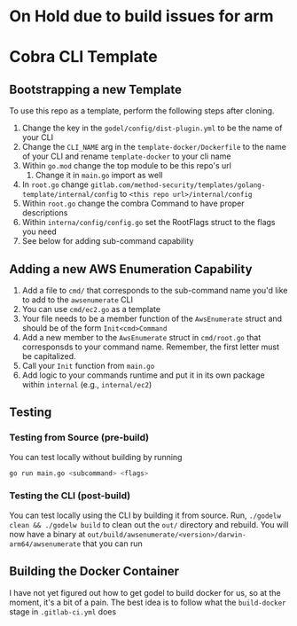 # On Hold due to build issues for arm


# Cobra CLI Template

## Bootstrapping a new Template

To use this repo as a template, perform the following steps after cloning.

1. Change the key in the `godel/config/dist-plugin.yml` to be the name of your CLI
2. Change the `CLI_NAME` arg in the `template-docker/Dockerfile` to the name of your CLI and rename `template-docker` to your cli name
3. Within `go.mod` change the top module to be this repo's url
   1. Change it in `main.go` import as well
4. In `root.go` change `gitlab.com/method-security/templates/golang-template/internal/config` to `<this repo url>/internal/config`
5. Within `root.go` change the combra Command to have proper descriptions
6. Within `interna/config/config.go` set the RootFlags struct to the flags you need
7. See below for adding sub-command capability

## Adding a new AWS Enumeration Capability

1. Add a file to `cmd/` that corresponds to the sub-command name you'd like to add to the `awsenumerate` CLI
2. You can use `cmd/ec2.go` as a template
3. Your file needs to be a member function of the `AwsEnumerate` struct and should be of the form `Init<cmd>Command`
4. Add a new member to the `AwsEnumerate` struct in `cmd/root.go` that corresponsds to your command name. Remember, the first letter must be capitalized.
5. Call your `Init` function from `main.go`
6. Add logic to your commands runtime and put it in its own package within `internal` (e.g., `internal/ec2`)

## Testing

### Testing from Source (pre-build)

You can test locally without building by running

```bash
go run main.go <subcommand> <flags>
```

### Testing the CLI (post-build)

You can test locally using the CLI by building it from source. Run, `./godelw clean && ./godelw build` to clean out the `out/` directory and rebuild. You will now have a binary at `out/build/awsenumerate/<version>/darwin-arm64/awsenumerate` that you can run

## Building the Docker Container

I have not yet figured out how to get godel to build docker for us, so at the moment, it's a bit of a pain. The best idea is to follow what the `build-docker` stage in `.gitlab-ci.yml` does
